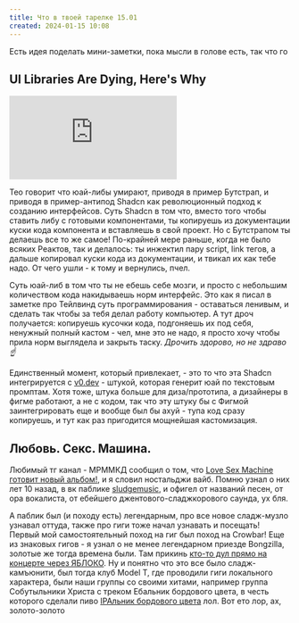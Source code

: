 ```yaml
---
title: Что в твоей тарелке 15.01
created: 2024-01-15 10:08
---
```



<p>
    Есть идея поделать мини-заметки, пока мысли в голове есть, так что го
</p>

<h2>UI Libraries Are Dying, Here's Why
</h2>

<iframe src="https://www.youtube.com/embed/2Q0mWH6g8Fo?si=VvEMCmOvneqkGg04"
        title="YouTube video player" frameborder="0"
        allow="accelerometer; autoplay; clipboard-write; encrypted-media; gyroscope; picture-in-picture; web-share"
        allowfullscreen></iframe>

<p>Тео говорит что юай-либы умирают, приводя в пример Бутстрап, и приводя в пример-антипод Shadcn как революционный
    подход к созданию интерфейсов. Суть Shadcn в том что, вместо того чтобы ставить либу с готовыми компонентами, ты
    копируешь из документации куски кода компонента и вставляешь в свой проект. Но с Бутстрапом ты делаешь все то же
    самое! По-крайней мере раньше, когда не было всяких Реактов, так и делалось: ты инжектил пару script, link
    тегов, а
    дальше копировал куски кода из документации, и твикал их как тебе надо. От чего ушли - к тому и вернулись,
    пчел. </p>
<p>
    Суть юай-либ в том что ты не ебешь себе мозги, и просто с небольшим количеством кода накидываешь норм интерфейс.
    Это
    как я писал в заметке про Тейлвинд суть программирования - оставаться ленивым, и сделать так чтобы за тебя делал
    работу компьютер. А тут дроч получается: копируешь кусочки кода, подгоняешь их под себя, ненужный полный кастом
    -
    чел, мне
    это не надо, я просто хочу чтобы прила норм выглядела и закрыть таску. <cite>Дрочить здорово, но не здраво
    ☝</cite>
</p>
<p>
    Единственный момент, который привлекает, - это то что эта Shadcn интегрируется с <a
        href="https://v0.dev/">v0.dev</a> - штукой, которая генерит юай по текстовым промптам. Хотя тоже, штука
    больше
    для диза/прототипа, а дизайнеры в фигме работают, а не с кодом, так что эту штуку бы с Фигмой заинтегрировать
    еще и
    вообще был бы ахуй - тупа код сразу копируешь, и тут как раз пригодится мощнейшая кастомизация.
</p>

<h2>Любовь. Секс. Машина. </h2>

<p>
    Любимый тг канал - МРММКД сообщил о том, что
    <a href="https://t.me/mrmmkd/703">Love Sex Machine готовит новый альбом!</a>, и я словил ностальджи вайб. Помню
    узнал о них лет 10 назад, в вк паблике <a href="https://vk.com/sludgemusic">sludgemusic</a>, и офигел от
    названий
    песен, от ора вокалиста, от ебейшего джентового-сладжкорового саунда, ух бля.
</p>
<p>
    А паблик был (и походу есть) легендарным, про все новое сладж-музло узнавал оттуда, также про гиги тоже начал
    узнавать и посещать! Первый мой самостоятельный поход на гиг был поход на Crowbar! Еще из знаковых гигов - я
    узнал о
    не менее легендарном приезде Bongzilla, золотые же тогда времена были. Там прикинь <a
        href="https://vk.com/wall-87349639_528">кто-то дул прямо на концерте
    через ЯБЛОКО</a>. Ну и понятно что это все было сладж-камъюнити, был тогда клуб Model T, где проводили гиги
    локального характера, были наши группы со своими хитами, например группа Собутыльники Христа с треком Ебальник
    бордового цвета, в честь которого сделали пиво <a
        href="https://untappd.com/b/riffs-n-beers-ipalnik-bordovogo-cveta/2091653">IPAльник бордового цвета</a> лол.
    Вот
    ето лор, ах,
    золото-золото
</p>

